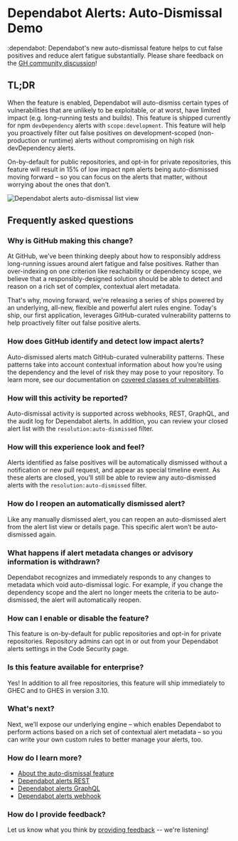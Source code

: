 # Dependabot Alerts: Auto-Dismissal Demo

:dependabot: Dependabot's new auto-dismissal feature helps to cut false positives and reduce alert fatigue substantially.
Please share feedback on the [GH community discussion](https://github.com/orgs/community/discussions/54290)! 


## TL;DR

When the feature is enabled, Dependabot will auto-dismiss certain types of vulnerabilities that are unlikely to be exploitable, or at worst, have limited impact (e.g. long-running tests and builds). This feature is shipped currently for npm `devDependency` alerts with `scope:development`. This feature will help you proactively filter out false positives on development-scoped (non-production or runtime) alerts without compromising on high risk devDependency alerts.

On-by-default for public repositories, and opt-in for private repositories, this feature will result in 15% of low impact npm alerts being auto-dismissed moving forward – so you can focus on the alerts that matter, without worrying about the ones that don’t.

![Dependabot alerts auto-dismissal list view](https://github.com/github/dependabot-alerts/assets/5788563/e6d82f6d-e6be-47d9-bda8-1cfc1d38e990)


## Frequently asked questions

### Why is GitHub making this change?

At GitHub, we’ve been thinking deeply about how to responsibly address long-running issues around alert fatigue and false positives. Rather than over-indexing on one criterion like reachability or dependency scope, we believe that a responsibly-designed solution should be able to detect and reason on a rich set of complex, contextual alert metadata.

That's why, moving forward, we're releasing a series of ships powered by an underlying, all-new, flexible and powerful alert rules engine. Today's ship, our first application, leverages GitHub-curated vulnerability patterns to help proactively filter out false positive alerts.

### How does GitHub identify and detect low impact alerts?

Auto-dismissed alerts match GitHub-curated vulnerability patterns. These patterns take into account contextual information about how you’re using the dependency and the level of risk they may pose to your repository. To learn more, see our documentation on [covered classes of vulnerabilities](https://docs.github.com/en/code-security/dependabot/dependabot-alerts/using-alert-rules-to-prioritize-dependabot-alerts). 

### How will this activity be reported?

Auto-dismissal activity is supported across webhooks, REST, GraphQL, and the audit log for Dependabot alerts. In addition, you can review your closed alert list with the `resolution:auto-dismissed` filter.

### How will this experience look and feel?

Alerts identified as false positives will be automatically dismissed without a notification or new pull request, and appear as special timeline event. As these alerts are closed, you’ll still be able to review any auto-dismissed alerts with the `resolution:auto-dismissed` filter.

### How do I reopen an automatically dismissed alert?

Like any manually dismissed alert, you can reopen an auto-dismissed alert from the alert list view or details page. This specific alert won’t be auto-dismissed again.

### What happens if alert metadata changes or advisory information is withdrawn?

Dependabot recognizes and immediately responds to any changes to metadata which void auto-dismissal logic. For example, if you change the dependency scope and the alert no longer meets the criteria to be auto-dismissed, the alert will automatically reopen.

### How can I enable or disable the feature?
This feature is on-by-default for public repositories and opt-in for private repositories. Repository admins can opt in or out from your Dependabot alerts settings in the Code Security page. 

### Is this feature available for enterprise?
Yes! In addition to all free repositories, this feature will ship immediately to GHEC and to GHES in version 3.10.

### What's next?

Next, we’ll expose our underlying engine – which enables Dependabot to perform actions based on a rich set of contextual alert metadata – so you can write your own custom rules to better manage your alerts, too.

### How do I learn more?

- [About the auto-dismissal feature](https://docs.github.com/en/code-security/dependabot/dependabot-alerts/using-alert-rules-to-prioritize-dependabot-alerts)
- [Dependabot alerts REST](https://docs.github.com/en/rest/dependabot/alerts)
- [Dependabot alerts GraphQL](https://docs.github.com/en/graphql/reference/objects#repositoryvulnerabilityalert)
- [Dependabot alerts webhook](https://docs.github.com/en/webhooks-and-events/webhooks/webhook-events-and-payloads#dependabot_alert)

### How do I provide feedback?

Let us know what you think by [providing feedback](https://github.com/orgs/community/discussions/categories/code-security) -- we're listening!
